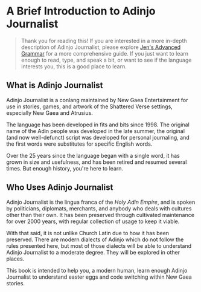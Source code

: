 # A Brief Introduction to Adinjo Journalist

> Thank you for reading this! If you are interested in a more in-depth description of Adinjo Journalist, please explore [Jen's Advanced Grammar](grammar/advanced_grammar/ch01_intro_meta/01_introduction_context) for a more comprehensive guide. If you just want to learn enough to read, type, and speak a bit, or want to see if the language interests you, this is a good place to learn.

## What is Adinjo Journalist

Adinjo Journalist is a conlang maintained by New Gaea Entertainment for use in stories, games, and artwork of the Shattered Verse settings, especially New Gaea and Atrusius.

The language has been developed in fits and bits since 1998. The original name of the Adin people was developed in the late summer, the original (and now well-defunct) script was developed for personal journaling, and the first words were substitutes for specific English words.

Over the 25 years since the language began with a single word, it has grown in size and usefulness, and has been retired and resumed several times. But enough history, you're here to learn.

## Who Uses Adinjo Journalist

Adinjo Journalist is the lingua franca of the _Holy Adin Empire_, and is spoken by politicians, diplomats, merchants, and anybody who deals with cultures other than their own. It has been preserved through cultivated maintenance for over 2000 years, with regular collection of usage to keep it viable.

With that said, it is not unlike Church Latin due to how it has been preserved. There are modern dialects of Adinjo which do not follow the rules presented here, but most of those dialects will be able to understand Adinjo Journalist to a moderate degree. They will be explored in other places.

This book is intended to help you, a modern human, learn enough Adinjo Journalist to understand easter eggs and code switching within New Gaea stories.